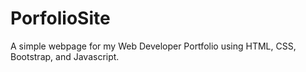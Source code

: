# PorfolioSite
A simple webpage for my Web Developer Portfolio using HTML, CSS, Bootstrap, and Javascript.
